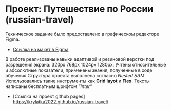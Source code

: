 # Проект: Путешествие по России (russian-travel)

Техническое задание было предоставлено в графическом редакторе Figma.
* [Ссылка на макет в Figma](https://www.figma.com/file/5S2WSbEFL6awjVWJ0NWL8Q/Sprint-3_-Russia-_-desktop-mobile?node-id=28503%3A0)

В работе реализованы навыки адаптивой и резиновой верстки под разрешения экрана: 320px 768px 1024px 1280px. Учтены относительные и абсолютные показатели, применены знания, полученные в ходе обучения
Структура проекта выполнена согласно  *Nested БЭМ*.
Использовались такие инструменты как __Grid layot__ и **Flex**.
Тексты написаны бесплатным шрифтом _”Inter“_

* [Ссылка на проект github pages] https://krylatka2022.github.io/russian-travel/
